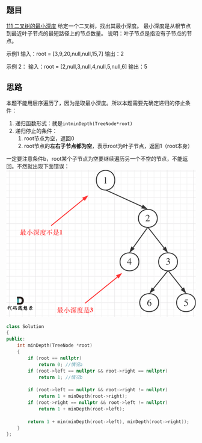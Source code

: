 ## 题目
[111 二叉树的最小深度](https://leetcode-cn.com/problems/minimum-depth-of-binary-tree/submissions/)
给定一个二叉树，找出其最小深度。
最小深度是从根节点到最近叶子节点的最短路径上的节点数量。
说明：叶子节点是指没有子节点的节点。

示例1
输入：root = [3,9,20,null,null,15,7]
输出：2

示例 2：
输入：root = [2,null,3,null,4,null,5,null,6]
输出：5
## 思路
本题不能用层序遍历了，因为是取最小深度。所以本题需要先确定递归的停止条件：

1. 递归函数形式：就是`intminDepth(TreeNode*root)`
1. 递归停止的条件：
   1. root节点为空，返回0
   1. root节点的**左右子节点都为空**，表示root为叶子节点，返回1（root本身）

一定要注意条件b，root某个子节点为空要继续遍历另一个不空的节点，不能返回。不然就出现下面错误：
![image.png](leetcode111.assets/1645757860190-d232c148-4d23-4c95-800f-b316ee451ec5.png)
```cpp
class Solution
{
public:
    int minDepth(TreeNode *root)
    {
        if (root == nullptr)
            return 0; //情况a
        if (root->left == nullptr && root->right == nullptr)
            return 1; //情况b

        if (root->left == nullptr && root->right != nullptr)
            return 1 + minDepth(root->right);
        if (root->right == nullptr && root->left != nullptr)
            return 1 + minDepth(root->left);

        return 1 + min(minDepth(root->left), minDepth(root->right));
    }
};
```
